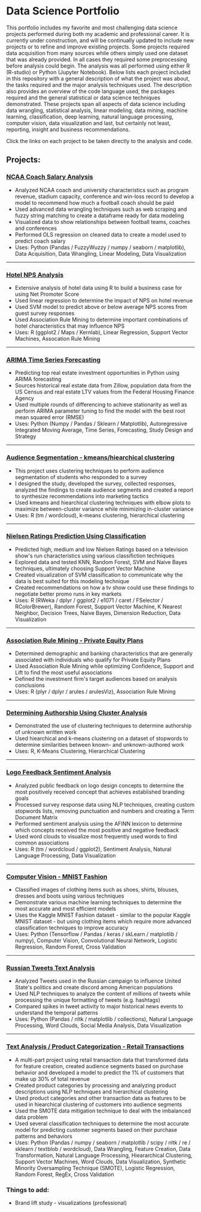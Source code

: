 # Data Science Portfolio
This portfolio includes my favorite and most challenging data science projects performed during both my academic and professional career. It is currently under construction, and will be continually updated to include new projects or to refine and improve existing projects. Some projects required data acquisition from many sources while others simply used one dataset that was already provided. In all cases they required some preprocessing before analysis could begin. The analysis was all performed using either R (R-studio) or Python (Jupyter Notebook). Below lists each project included in this repository with a general description of what the project was about, the tasks required and the major analysis techniques used. The description also provides an overview of the code language used, the packages required and the general statistical or data science techniques demonstrated. These projects span all aspects of data science including data wrangling, statistical analysis, linear modeling, data mining, machine learning, classification, deep learning, natural language processing, computer vision, data visualization and last, but certainly not least, reporting, insight and business recommendations. 

Click the links on each project to be taken directly to the analysis and code.

## Projects:


### [NCAA Coach Salary Analysis](https://github.com/cluceroSy4/Data-Science-Portfolio/blob/master/NCAA%20Coach%20Salary%20Analysis/NCAA%20Salary%20Markdown%20Files/IST718Lab1PythonNotebook.md)
* Analyzed NCAA coach and university characteristics such as program revenue, stadium capacity, conference and win-loss record to develop a model to recommend how much a football coach should be paid
* Used advanced data wrangling techniques such as web scraping and fuzzy string matching to create a dataframe ready for data modeling
* Visualized data to show relationships between football teams, coaches and conferences
* Performed OLS regression on cleaned data to create a model used to predict coach salary
* Uses: Python (Pandas / FuzzyWuzzy / numpy / seaborn / matplotlib), Data Acquisition, Data Wrangling, Linear Modeling, Data Visualization

---

### [Hotel NPS Analysis](https://github.com/cluceroSy4/Data-Science-Portfolio/blob/master/Hotel%20NPS%20Analysis/IST687%20Project%20Code.R) 
* Extensive analysis of hotel data using R to build a business case for using Net Promoter Score
* Used linear regression to determine the impact of NPS on hotel revenue
* Used SVM model to predict above or below average NPS scores from guest survey responses
* Used Association Rule Mining to determine important combinations of hotel characteristics that may influence NPS
* Uses: R (ggplot2 / Maps / Kernlab), Linear Regression, Support Vector Machines, Assocation Rule Mining

---

### [ARIMA Time Series Forecasting](https://github.com/cluceroSy4/Data-Science-Portfolio/blob/master/ARIMA%20Time%20Series%20Forecasting/Real%20Estate%20Investment%20Markdown%20Files/Real%20Estate%20Investment%20Analysis.md) 
* Predicting top real estate investment opportunities in Python using ARIMA forecasting
* Sources historical real estate data from Zillow, population data from the US Census and real estate LTV values from the Federal Housing Finance Agency
* Used multiple rounds of differencing to achieve stationarity as well as perform ARIMA parameter tuning to find the model with the best root mean squared error (RMSE)
* Uses: Python (Numpy / Pandas / Sklearn / Matplotlib), Autoregressive Integrated Moving Average, Time Series, Forecasting, Study Design and Strategy

---

### [Audience Segmentation - kmeans/hiearchical clustering](https://github.com/cluceroSy4/Data-Science-Portfolio/blob/master/Audience%20Segmentation%20-%20kmeans-hiearchical%20clustering/Audience%20Segmentation%20Analysis.R)
* This project uses clustering techniques to perform audience segmentation of students who responded to a survey
* I designed the study, developed the survey, collected responses, analyzed the findings to create audience segments and created a report to synthesize recommendations into marketing tactics
* Used kmeans and hiearchical clustering techniques with elbow plots to maximize between-cluster variance while minimizing in-cluster variance
* Uses: R (tm / wordcloud), k-means clustering, hierarchical clustering

---

### [Nielsen Ratings Prediction Using Classification](https://github.com/cluceroSy4/Data-Science-Portfolio/blob/master/Nielsen%20Ratings%20Prediction%20-%20SVM%20and%20DataViz/IST565%20Project%20Code.R)
* Predicted high, medium and low Nielsen Ratings based on a television show's run characteristics using various classifiction techniques
* Explored data and tested KNN, Random Forest, SVM and Naive Bayes techniques, ultimately choosing Support Vector Machine
* Created visualization of SVM classification to communicate why the data is best suited for this modeling technique
* Created recommendations on how a tv show could use these findings to negotiate better promo runs in key markets
* Uses: R (RWeka / dplyr / ggplot2 / e1071 / caret / FSelector / RColorBrewer), Random Forest, Support Vector Machine, K Nearest Neighbor, Decision Trees, Naive Bayes, Dimension Reduction, Data Visualization

---

### [Association Rule Mining - Private Equity Plans](https://github.com/cluceroSy4/Data-Science-Portfolio/blob/master/Association%20Rule%20Mining%20-%20Private%20Equity/Private%20Equity%20Association%20Rules%20Analysis.R)
* Determined demographic and banking characteristics that are generally associated with individuals who qualify for Private Equity Plans
* Used Association Rule Mining while optimizing Confidence, Support and Lift to find the most useful associations
* Defined the investment firm's target audiences based on analysis conclusions
* Uses: R (plyr / dplyr / arules / arulesViz), Association Rule Mining

---

### [Determining Authorship Using Cluster Analysis](https://github.com/cluceroSy4/Data-Science-Portfolio/blob/master/Determining%20Authorship%20Using%20Cluster%20Analysis/IST565%20-%20HW4.R)
* Demonstrated the use of clustering techniques to determine authorship of unknown written work
* Used hiearchical and k-means clustering on a dataset of stopwords to determine similarities between known- and unknown-authored work
* Uses: R, K-Means Clustering, Hierarchical Clustering

---

### [Logo Feedback Sentiment Analysis](https://github.com/cluceroSy4/Data-Science-Portfolio/blob/master/Logo%20Feedback%20Sentiment%20Analysis/Scissortail%20Analysis.R)
* Analyzed public feedback on logo design concepts to determine the most positively received concept that achieves established branding goals
* Processed survey response data using NLP techniques, creating custom stopwords lists, removing punctuation and numbers and creating a Term Document Matrix
* Performed sentiment analysis using the AFINN lexicon to determine which concepts received the most positive and negative feedback
* Used word clouds to visualize most frequently used words to find common associations
* Uses: R (tm / wordcloud / ggplot2), Sentiment Analysis, Natural Language Processing, Data Visualization

---

### [Computer Vision - MNIST Fashion](https://github.com/cluceroSy4/Data-Science-Portfolio/blob/master/Computer%20Vision%20-%20MNIST%20Fashion/MNIST%20Fashion%20Analysis.ipynb)
* Classified images of clothing items such as shoes, shirts, blouses, dresses and boots using various techniques 
* Demonstrate various machine learning techniques to determine the most accurate and most efficient models
* Uses the Kaggle MNIST Fashion dataset - similar to the popular Kaggle MNIST dataset - but using clothing items which require more advanced classification techniques to improve accuracy
* Uses: Python (Tensorflow / Pandas / keras / skLearn / matplotlib / numpy), Computer Vision, Convolutional Neural Network, Logistic Regression, Random Forest, Cross Validation

---

### [Russian Tweets Text Analysis](https://github.com/cluceroSy4/Data-Science-Portfolio/blob/master/Russian%20Tweets%20Text%20Analysis/Russian%20Tweets%20Analysis.ipynb)
* Analyzed Tweets used in the Russian campaign to influence United State's politics and create discord among American populations 
* Used NLP techniques to analyze the content of millions of tweets while processing the unique formatting of tweets (e.g. hashtags) 
* Compared spikes in tweet activity to major historical news events to understand the temporal patterns 
* Uses: Python (Pandas / nltk / matplotlib / collections), Natural Language Processing, Word Clouds, Social Media Analysis, Data Visualization

---

### [Text Analysis / Product Categorization - Retail Transactions](https://github.com/cluceroSy4/Data-Science-Portfolio/blob/master/Text%20Analysis%20%26%20Categorization/IST718_Project.ipynb)
* A multi-part project using retail transaction data that transformed data for feature creation, created audience segments based on purchase behavior and developed a model to predict the 1% of customers that make up 30% of total revenue
* Created product categories by processing and analyzing product descriptions using NLP techniques and hierarchical clustering
* Used product categories and other transaction data as features to be used in hiearchical clustering of customers into audience segments
* Used the SMOTE data mitigation technique to deal with the imbalanced data problem
* Used several classification techniques to determine the most accurate model for predicting customer segments based on their purchase patterns and behaviors
* Uses: Python (Pandas / numpy / seaborn / matplotlib / scipy / nltk / re / sklearn / textblob / wordcloud), Data Wrangling, Feature Creation, Data Transformation, Natural Language Processing, Hieararchical Clustering, Support Vector Machines, Word Clouds, Data Visualization, Synthetic Minority Oversampling Technique (SMOTE), Logistic Regression, Random Forest, RegEx, Cross Validation

### Things to add:
* Brand lift study - visualizations (professional)

